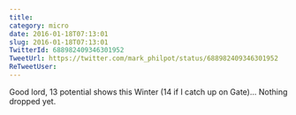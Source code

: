 ```yaml
---
title: 
category: micro
date: 2016-01-18T07:13:01
slug: 2016-01-18T07:13:01
TwitterId: 688982409346301952
TweetUrl: https://twitter.com/mark_philpot/status/688982409346301952
ReTweetUser: 
---
```


Good lord, 13 potential shows this Winter (14 if I catch up on Gate)... Nothing dropped yet.